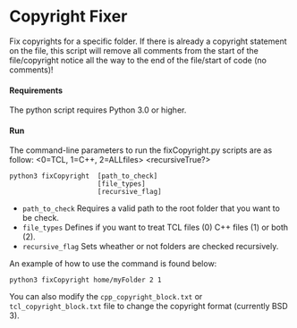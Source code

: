 # Copyright Fixer

Fix copyrights for a specific folder.
If there is already a copyright statement on the file, this script will remove all comments from the start of the file/copyright notice all the way to the end of the file/start of code (no comments)!

#### Requirements

The python script requires Python 3.0 or higher.

#### Run

The command-line parameters to run the fixCopyright.py scripts are as follow:
<0=TCL, 1=C++, 2=ALLfiles> <recursiveTrue?>

```
python3 fixCopyright  [path_to_check]
                      [file_types]
                      [recursive_flag]
```

- ```path_to_check``` Requires a valid path to the root folder that you want to be check.
- ```file_types``` Defines if you want to treat TCL files (0) C++ files (1) or both (2).
- ```recursive_flag``` Sets wheather or not folders are checked recursively.

An example of how to use the command is found below:

```
python3 fixCopyright home/myFolder 2 1
```

You can also modify the ```cpp_copyright_block.txt``` or ```tcl_copyright_block.txt``` file to change the copyright format (currently BSD 3).
